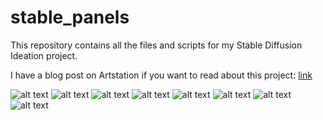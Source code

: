 # stable_panels
This repository contains all the files and scripts for my Stable Diffusion Ideation project. 

I have a blog post on Artstation if you want to read about this project: [link](https://www.artstation.com/blogs/rendord/3ZZdm/finetuning-stable-diffusion-for-ideation-or-how-i-learned-to-stop-worrying-and-trust-ema)

![alt text](megasheet%20slices/megasheet_slice_1.png)
![alt text](megasheet%20slices/megasheet_slice_2.png)
![alt text](megasheet%20slices/megasheet_slice_3.png)
![alt text](megasheet%20slices/megasheet_slice_4.png)
![alt text](megasheet%20slices/megasheet_slice_5.png)
![alt text](megasheet%20slices/megasheet_slice_6.png)
![alt text](megasheet%20slices/megasheet_slice_7.png)
![alt text](megasheet%20slices/megasheet_slice_8.png)

